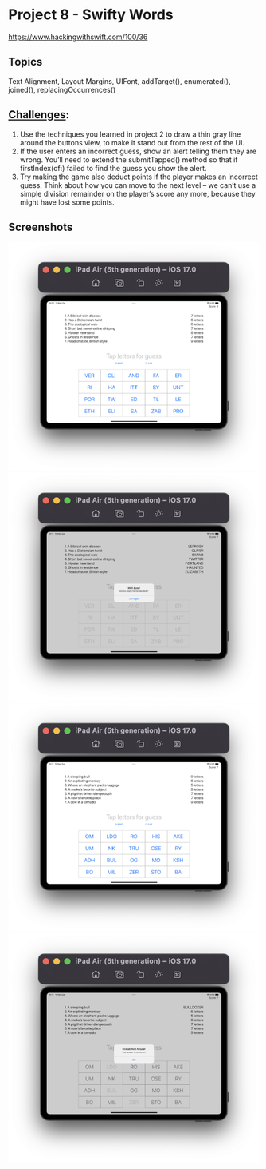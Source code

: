 # Project 8 - Swifty Words

https://www.hackingwithswift.com/100/36

## Topics
Text Alignment, Layout Margins, UIFont, addTarget(), enumerated(), joined(), replacingOccurrences()

## [Challenges](https://www.hackingwithswift.com/read/8/6/wrap-up):
1. Use the techniques you learned in project 2 to draw a thin gray line around the buttons view, to make it stand out from the rest of the UI.
2. If the user enters an incorrect guess, show an alert telling them they are wrong. You’ll need to extend the submitTapped() method so that if firstIndex(of:) failed to find the guess you show the alert.
3. Try making the game also deduct points if the player makes an incorrect guess. Think about how you can move to the next level – we can’t use a simple division remainder on the player’s score any more, because they might have lost some points.

## Screenshots

![screenshot1](screenshots/Screenshot1.png)
![screenshot2](screenshots/Screenshot2.png)
![screenshot3](screenshots/Screenshot3.png)
![screenshot4](screenshots/Screenshot4.png)
